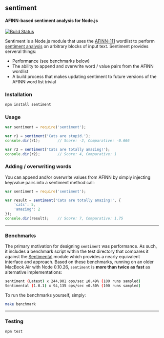 ## sentiment
#### AFINN-based sentiment analysis for Node.js

[![Build Status](https://secure.travis-ci.org/thisandagain/sentiment.png)](http://travis-ci.org/thisandagain/sentiment)

Sentiment is a Node.js module that uses the [AFINN-111](http://www2.imm.dtu.dk/pubdb/views/publication_details.php?id=6010) wordlist to perform [sentiment analysis](http://en.wikipedia.org/wiki/Sentiment_analysis) on arbitrary blocks of input text. Sentiment provides serveral things:

- Performance (see benchmarks below)
- The ability to append and overwrite word / value pairs from the AFINN wordlist
- A build process that makes updating sentiment to future versions of the AFINN word list trivial

### Installation
```bash
npm install sentiment
```

### Usage
```javascript
var sentiment = require('sentiment');

var r1 = sentiment('Cats are stupid.');
console.dir(r1);        // Score: -2, Comparative: -0.666

var r2 = sentiment('Cats are totally amazing!');
console.dir(r2);        // Score: 4, Comparative: 1
```

### Adding / overwriting words
You can append and/or overwrite values from AFINN by simply injecting key/value pairs into a sentiment method call:
```javascript
var sentiment = require('sentiment');

var result = sentiment('Cats are totally amazing!', {
    'cats': 5,
    'amazing': 2  
});
console.dir(result);    // Score: 7, Comparative: 1.75
```

---

### Benchmarks
The primary motivation for designing `sentiment` was performance. As such, it includes a benchmark script within the test directory that compares it against the [Sentimental](https://github.com/thinkroth/Sentimental) module which provides a nearly equivalent interface and approach. Based on these benchmarks, running on an older MacBook Air with Node 0.10.26, `sentiment` is **more than twice as fast** as alternative implementations:

```bash
sentiment (Latest) x 244,901 ops/sec ±0.49% (100 runs sampled)
Sentimental (1.0.1) x 94,135 ops/sec ±0.50% (100 runs sampled)
```

To run the benchmarks yourself, simply:
```bash
make benchmark
```

---

### Testing
```bash
npm test
```